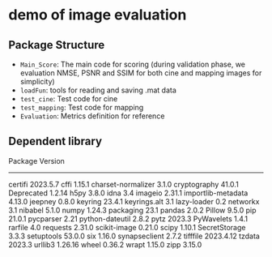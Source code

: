 # demo of image evaluation

## Package Structure
* `Main_Score`: The main code for scoring (during validation phase, we evaluation NMSE, PSNR and SSIM for both cine and mapping images for simplicity)
* `loadFun`: tools for reading and saving .mat data
* `test_cine`: Test code for cine
* `test_mapping`: Test code for mapping
* `Evaluation`: Metrics definition for reference

## Dependent library 
Package            Version
------------------ ---------
certifi            2023.5.7
cffi               1.15.1
charset-normalizer 3.1.0
cryptography       41.0.1
Deprecated         1.2.14
h5py               3.8.0
idna               3.4
imageio            2.31.1
importlib-metadata 4.13.0
jeepney            0.8.0
keyring            23.4.1
keyrings.alt       3.1
lazy-loader        0.2
networkx           3.1
nibabel            5.1.0
numpy              1.24.3
packaging          23.1
pandas             2.0.2
Pillow             9.5.0
pip                21.0.1
pycparser          2.21
python-dateutil    2.8.2
pytz               2023.3
PyWavelets         1.4.1
rarfile            4.0
requests           2.31.0
scikit-image       0.21.0
scipy              1.10.1
SecretStorage      3.3.3
setuptools         53.0.0
six                1.16.0
synapseclient      2.7.2
tifffile           2023.4.12
tzdata             2023.3
urllib3            1.26.16
wheel              0.36.2
wrapt              1.15.0
zipp               3.15.0
